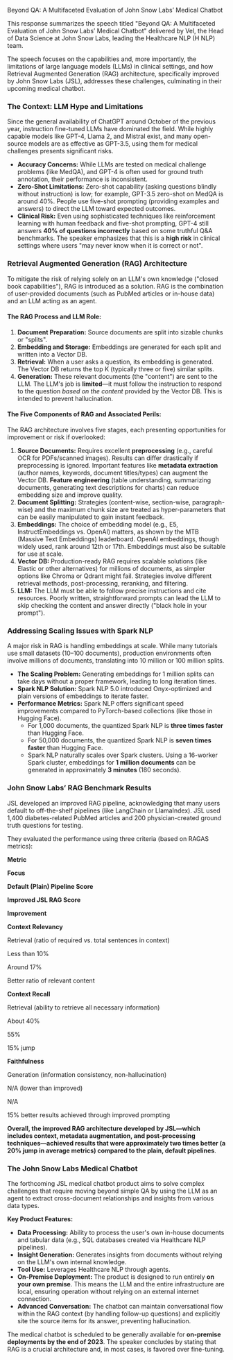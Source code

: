 Beyond QA: A Multifaceted Evaluation of John Snow Labs’ Medical Chatbot

This response summarizes the speech titled "Beyond QA: A Multifaceted Evaluation of John Snow Labs’ Medical Chatbot" delivered by Vel, the Head of Data Science at John Snow Labs, leading the Healthcare NLP \(H NLP\) team\.

The speech focuses on the capabilities and, more importantly, the limitations of large language models \(LLMs\) in clinical settings, and how Retrieval Augmented Generation \(RAG\) architecture, specifically improved by John Snow Labs \(JSL\), addresses these challenges, culminating in their upcoming medical chatbot\.

### __The Context: LLM Hype and Limitations__

Since the general availability of ChatGPT around October of the previous year, instruction fine\-tuned LLMs have dominated the field\. While highly capable models like GPT\-4, Llama 2, and Mistral exist, and many open\-source models are as effective as GPT\-3\.5, using them for medical challenges presents significant risks\.

- __Accuracy Concerns:__ While LLMs are tested on medical challenge problems \(like MedQA\), and GPT\-4 is often used for ground truth annotation, their performance is inconsistent\.
- __Zero\-Shot Limitations:__ Zero\-shot capability \(asking questions blindly without instruction\) is low; for example, GPT\-3\.5 zero\-shot on MedQA is around 40%\. People use five\-shot prompting \(providing examples and answers\) to direct the LLM toward expected outcomes\.
- __Clinical Risk:__ Even using sophisticated techniques like reinforcement learning with human feedback and five\-shot prompting, GPT\-4 still answers __40% of questions incorrectly__ based on some truthful Q&A benchmarks\. The speaker emphasizes that this is a __high risk__ in clinical settings where users "may never know when it is correct or not"\.

### __Retrieval Augmented Generation \(RAG\) Architecture__

To mitigate the risk of relying solely on an LLM's own knowledge \("closed book capabilities"\), RAG is introduced as a solution\. RAG is the combination of user\-provided documents \(such as PubMed articles or in\-house data\) and an LLM acting as an agent\.

#### __The RAG Process and LLM Role:__

1. __Document Preparation:__ Source documents are split into sizable chunks or "splits"\.
2. __Embedding and Storage:__ Embeddings are generated for each split and written into a Vector DB\.
3. __Retrieval:__ When a user asks a question, its embedding is generated\. The Vector DB returns the top K \(typically three or five\) similar splits\.
4. __Generation:__ These relevant documents \(the "content"\) are sent to the LLM\. The LLM's job is __limited__—it must follow the instruction to respond to the question *based on the content* provided by the Vector DB\. This is intended to prevent hallucination\.

#### __The Five Components of RAG and Associated Perils:__

The RAG architecture involves five stages, each presenting opportunities for improvement or risk if overlooked:

1. __Source Documents:__ Requires excellent __preprocessing__ \(e\.g\., careful OCR for PDFs/scanned images\)\. Results can differ drastically if preprocessing is ignored\. Important features like __metadata extraction__ \(author names, keywords, document titles/types\) can augment the Vector DB\. __Feature engineering__ \(table understanding, summarizing documents, generating text descriptions for charts\) can reduce embedding size and improve quality\.
2. __Document Splitting:__ Strategies \(content\-wise, section\-wise, paragraph\-wise\) and the maximum chunk size are treated as hyper\-parameters that can be easily manipulated to gain instant feedback\.
3. __Embeddings:__ The choice of embedding model \(e\.g\., E5, InstructEmbeddings vs\. OpenAI\) matters, as shown by the MTB \(Massive Text Embeddings\) leaderboard\. OpenAI embeddings, though widely used, rank around 12th or 17th\. Embeddings must also be suitable for use at scale\.
4. __Vector DB:__ Production\-ready RAG requires scalable solutions \(like Elastic or other alternatives\) for millions of documents, as simpler options like Chroma or Qdrant might fail\. Strategies involve different retrieval methods, post\-processing, reranking, and filtering\.
5. __LLM:__ The LLM must be able to follow precise instructions and cite resources\. Poorly written, straightforward prompts can lead the LLM to skip checking the content and answer directly \("black hole in your prompt"\)\.

### __Addressing Scaling Issues with Spark NLP__

A major risk in RAG is handling embeddings at scale\. While many tutorials use small datasets \(10–100 documents\), production environments often involve millions of documents, translating into 10 million or 100 million splits\.

- __The Scaling Problem:__ Generating embeddings for 1 million splits can take days without a proper framework, leading to long iteration times\.
- __Spark NLP Solution:__ Spark NLP 5\.0 introduced Onyx\-optimized and plain versions of embeddings to iterate faster\.
- __Performance Metrics:__ Spark NLP offers significant speed improvements compared to PyTorch\-based collections \(like those in Hugging Face\)\. 
	- For 1,000 documents, the quantized Spark NLP is __three times faster__ than Hugging Face\.
	- For 50,000 documents, the quantized Spark NLP is __seven times faster__ than Hugging Face\.
	- Spark NLP naturally scales over Spark clusters\. Using a 16\-worker Spark cluster, embeddings for __1 million documents__ can be generated in approximately __3 minutes__ \(180 seconds\)\.

### __John Snow Labs’ RAG Benchmark Results__

JSL developed an improved RAG pipeline, acknowledging that many users default to off\-the\-shelf pipelines \(like LangChain or LlamaIndex\)\. JSL used 1,400 diabetes\-related PubMed articles and 200 physician\-created ground truth questions for testing\.

They evaluated the performance using three criteria \(based on RAGAS metrics\):

__Metric__

__Focus__

__Default \(Plain\) Pipeline Score__

__Improved JSL RAG Score__

__Improvement__

__Context Relevancy__

Retrieval \(ratio of required vs\. total sentences in context\)

Less than 10%

Around 17%

Better ratio of relevant content

__Context Recall__

Retrieval \(ability to retrieve all necessary information\)

About 40%

55%

15% jump

__Faithfulness__

Generation \(information consistency, non\-hallucination\)

N/A \(lower than improved\)

N/A

15% better results achieved through improved prompting

__Overall, the improved RAG architecture developed by JSL—which includes context, metadata augmentation, and post\-processing techniques—achieved results that were approximately two times better \(a 20% jump in average metrics\) compared to the plain, default pipelines__\.

### __The John Snow Labs Medical Chatbot__

The forthcoming JSL medical chatbot product aims to solve complex challenges that require moving beyond simple QA by using the LLM as an agent to extract cross\-document relationships and insights from various data types\.

__Key Product Features:__

- __Data Processing:__ Ability to process the user's own in\-house documents and tabular data \(e\.g\., SQL databases created via Healthcare NLP pipelines\)\.
- __Insight Generation:__ Generates insights from documents without relying on the LLM's own internal knowledge\.
- __Tool Use:__ Leverages Healthcare NLP through agents\.
- __On\-Premise Deployment:__ The product is designed to run entirely __on your own premise__\. This means the LLM and the entire infrastructure are local, ensuring operation without relying on an external internet connection\.
- __Advanced Conversation:__ The chatbot can maintain conversational flow within the RAG context \(by handling follow\-up questions\) and explicitly site the source items for its answer, preventing hallucination\.

The medical chatbot is scheduled to be generally available for __on\-premise deployments by the end of 2023__\. The speaker concludes by stating that RAG is a crucial architecture and, in most cases, is favored over fine\-tuning\.

